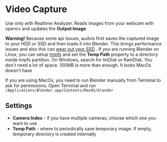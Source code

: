 # Video Capture

Use only with Realtime Analyzer. Reads images from your webcam with opencv and updates the **Output Image**.

**Warning!** Because some api issues, audvis first saves the captured image to your HDD or SSD and then loads it into
Blender. This brings performance issues and also this
can [wear out your SSD](https://www.dell.com/support/kbdoc/en-us/000137999/hard-drive-why-do-solid-state-devices-ssd-wear-out?lang=en)
. If you are running Blender on Linux, you can
setup [tmpfs](https://www.kernel.org/doc/html/latest/filesystems/tmpfs.html) and set the **Temp Path** property to a
directory inside tmpfs partition. On Windows, search for ImDisk or RamDisk. You don't need a lot of space. 100MB is more
than enough. It looks MacOs doesn't have

If you are using MacOs, you need to run Blender manually from Terminal to ask for permissions. Open Terminal and
run `/Applications/Blender.app/Contents/MacOS/blender`

## Settings

- **Camera Index** - if you have multiple cameras, choose which one you want to use
- **Temp Path** - where to periodically save temporary image. If empty, temporary directory is created internally